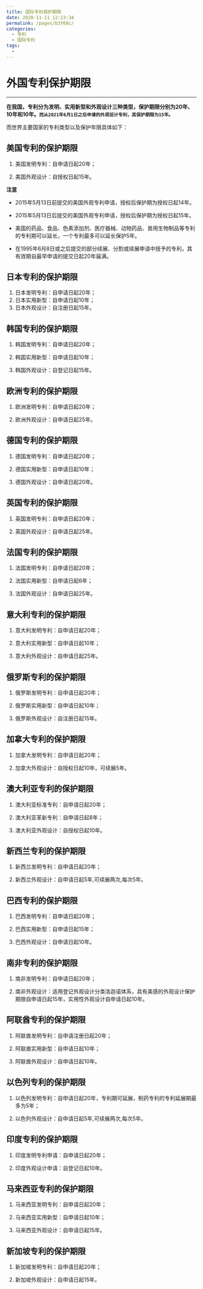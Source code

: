 ```yaml
---
title: 国际专利保护期限
date: 2020-11-11 12:23:34
permalink: /pages/b3f68c/
categories:
  - 专利
  - 国际专利
tags:
  - 
---
```


  
# 外国专利保护期限  
---

  
**在我国，专利分为发明、实用新型和外观设计三种类型，保护期限分别为20年、10年和10年。`而从2021年6月1日之后申请的外观设计专利，其保护期限为15年。`**

而世界主要国家的专利类型以及保护年限具体如下：

  

  
## **美国专利的保护期限**  

  
1.  美国发明专利：自申请日起20年；

2.  美国外观设计：自授权日起15年。

  
**注意**

  
- 2015年5月13日前提交的美国外观专利申请，授权后保护期为授权日起14年。  

  
- 2015年5月13日后提交的美国外观专利申请，授权后保护期为授权日起15年。  

  
- 美国的药品、食品、色素添加剂、医疗器械、动物药品、兽用生物制品等专利的专利期可以延长，一个专利最多可以延长保护5年。  

  
- 在1995年6月8日或之后提交的部分续展、分割或续展申请中授予的专利，其有效期自最早申请的提交日起20年届满。  

## **日本专利的保护期限**  

  
1.  日本发明专利：自申请日起20年；
2.  日本实用新型：自申请日起10年；  
3.  日本外观设计：自注册日起15年。

## **韩国专利的保护期限** 

  
1.  韩国发明专利：自申请日起20年；

2.  韩国实用新型：自申请日起10年；

3.  韩国外观设计：自登记日起15年。

## **欧洲专利的保护期限**  

  
1.  欧洲发明专利：自申请日起20年；

2.  欧洲外观设计：自申请日起25年。

## **德国专利的保护期限**

  
1.  德国发明专利：自申请日起20年；

2.  德国实用新型：自申请日起10年；

3.  德国外观设计：自申请日起20年。

## **英国专利的保护期限**

  
1.  英国发明专利：自申请日起20年；

2.  英国外观设计：自申请日起25年。

## **法国专利的保护期限**

  
1.  法国发明专利：自申请日起20年；

2.  法国实用新型：自申请日起6年；

3.  法国外观设计：自申请日起25年。  

## **意大利专利的保护期限**

  
1.  意大利发明专利：自申请日起20年；

2.  意大利实用新型：自申请日起10年；

3.  意大利外观设计：自申请日起25年。  

## **俄罗斯专利的保护期限**

  
1.  俄罗斯发明专利：自申请日起20年；

2.  俄罗斯实用新型：自申请日起10年；

3.  俄罗斯外观设计：自注册日起15年。

## **加拿大专利的保护期限**

  
1.  加拿大发明专利：自申请日起20年；

2.  加拿大外观设计：自授权日起10年，可续展5年。

## **澳大利亚专利的保护期限**

  
1.  澳大利亚标准专利：自申请日起20年；

2.  澳大利亚革新专利：自申请日起8年；

3.  澳大利亚外观设计：自授权日起10年。  

  
## **新西兰专利的保护期限**

  
1.  新西兰发明专利：自申请日起20年；

2.  新西兰外观设计：自申请日起5年,可续展两次,每次5年。

## **巴西专利的保护期限**

  
1.  巴西发明专利：自申请日起20年；

2.  巴西实用新型：自申请日起15年；

3.  巴西外观设计：自申请日起10年。

## **南非专利的保护期限**

  
1.  南非发明专利：自申请日起20年；

2.  南非外观设计：适用登记外观设计分类洛迦诺体系，具有美感的外观设计保护期限自申请日起15年，实用性外观设计自申请日起10年。

## **阿联酋专利的保护期限**

  
1.  阿联酋发明专利：自申请注册日起20年；

2.  阿联酋实用新型：自申请日起10年；

3.  阿联酋外观设计：自申请日起10年。

## **以色列专利的保护期限**

  
1.  以色列发明专利：自申请日起20年，专利期可延展，制药专利的专利延展期最多为5年；

2.  以色列外观设计：自申请日起5年,可续展两次,每次5年。

## **印度专利的保护期限**

  
1.  印度发明专利申请：自申请日起20年；

2.  印度外观设计申请：自登记日起10年。

## **马来西亚专利的保护期限**

  
1.  马来西亚发明专利：自申请日起20年；

2.  马来西亚实用新型：自申请日起10年；

3.  马来西亚外观设计：自申请日起15年。

## **新加坡专利的保护期限**

1.  新加坡发明专利：自申请日起20年；

2.  新加坡外观设计：自申请日起15年。

